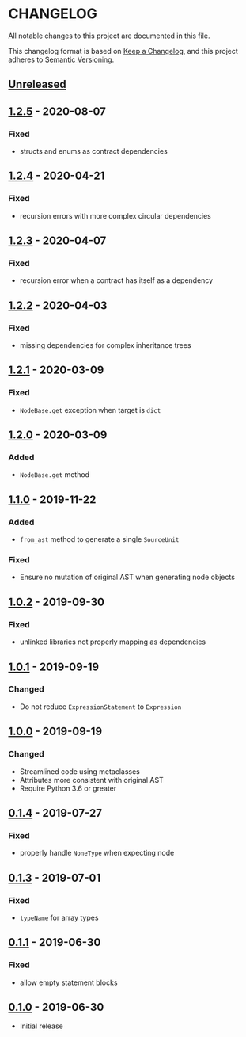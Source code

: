 # CHANGELOG

All notable changes to this project are documented in this file.

This changelog format is based on [Keep a Changelog](https://keepachangelog.com/en/1.0.0/),
and this project adheres to [Semantic Versioning](https://semver.org/spec/v2.0.0.html).

## [Unreleased](https://github.com/iamdefinitelyahuman/py-solc-ast)

## [1.2.5](https://github.com/iamdefinitelyahuman/py-solc-ast/releases/tag/v1.2.5) - 2020-08-07
### Fixed
- structs and enums as contract dependencies


## [1.2.4](https://github.com/iamdefinitelyahuman/py-solc-ast/releases/tag/v1.2.4) - 2020-04-21
### Fixed
- recursion errors with more complex circular dependencies

## [1.2.3](https://github.com/iamdefinitelyahuman/py-solc-ast/releases/tag/v1.2.3) - 2020-04-07
### Fixed
- recursion error when a contract has itself as a dependency

## [1.2.2](https://github.com/iamdefinitelyahuman/py-solc-ast/releases/tag/v1.2.2) - 2020-04-03
### Fixed
- missing dependencies for complex inheritance trees

## [1.2.1](https://github.com/iamdefinitelyahuman/py-solc-ast/releases/tag/v1.2.1) - 2020-03-09
### Fixed
- `NodeBase.get` exception when target is `dict`

## [1.2.0](https://github.com/iamdefinitelyahuman/py-solc-ast/releases/tag/v1.2.0) - 2020-03-09
### Added
- `NodeBase.get` method

## [1.1.0](https://github.com/iamdefinitelyahuman/py-solc-ast/releases/tag/v1.1.0) - 2019-11-22
### Added
- `from_ast` method to generate a single `SourceUnit`

### Fixed
- Ensure no mutation of original AST when generating node objects

## [1.0.2](https://github.com/iamdefinitelyahuman/py-solc-ast/releases/tag/v1.0.2) - 2019-09-30
### Fixed
- unlinked libraries not properly mapping as dependencies

## [1.0.1](https://github.com/iamdefinitelyahuman/py-solc-ast/releases/tag/v1.0.1) - 2019-09-19
### Changed
- Do not reduce `ExpressionStatement` to `Expression`

## [1.0.0](https://github.com/iamdefinitelyahuman/py-solc-ast/releases/tag/v1.0.0) - 2019-09-19
### Changed
- Streamlined code using metaclasses
- Attributes more consistent with original AST
- Require Python 3.6 or greater

## [0.1.4](https://github.com/iamdefinitelyahuman/py-solc-ast/releases/tag/v0.1.4) - 2019-07-27
### Fixed
- properly handle `NoneType` when expecting node

## [0.1.3](https://github.com/iamdefinitelyahuman/py-solc-ast/releases/tag/v0.1.3) - 2019-07-01
### Fixed
- `typeName` for array types

## [0.1.1](https://github.com/iamdefinitelyahuman/py-solc-ast/releases/tag/v0.1.1) - 2019-06-30
### Fixed
- allow empty statement blocks

## [0.1.0](https://github.com/iamdefinitelyahuman/py-solc-ast/releases/tag/v0.1.1) - 2019-06-30
- Initial release
